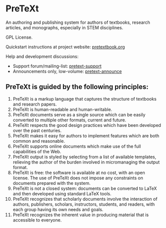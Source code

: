 PreTeXt
=======

An authoring and publishing system for authors of textbooks, research articles, and monographs, especially in STEM disciplines.

GPL License.

Quickstart instructions at project website:  [pretextbook.org](https://pretextbook.org)

Help and development discussions:
* Support forum/mailing-list: [pretext-support](https://groups.google.com/forum/#!forum/pretext-support)
* Announcements only, low-volume: [pretext-announce](https://groups.google.com/forum/#!forum/pretext-announce)


PreTeXt is guided by the following principles:
----------------------------------------------
1. PreTeXt is a markup language that captures the structure of
textbooks and research papers.
2. PreTeXt is human-readable and human-writable.
3. PreTeXt documents serve as a single source which can be
easily converted to multiple other formats, current and future.
4. PreTeXt respects the good design practices which have been
developed over the past centuries.
5. PreTeXt makes it easy for authors to implement features which
are both common and reasonable.
6. PreTeXt supports online documents which make use of the full
capabilities of the Web.
7. PreTeXt output is styled by selecting from a list of available
templates, relieving the author of the burden involved
in micromanaging the output format.
8. PreTeXt is free: the software is available at no cost, with an
open license. The use of PreTeXt does not impose any constraints
on documents prepared with the system.
9. PreTeXt is not a closed system: documents can be converted to
LaTeX and then developed using standard LaTeX tools.
10. PreTeXt recognizes that scholarly documents involve the
interaction of authors, publishers, scholars, instructors,
students, and readers, with each group having its own needs
and goals.
11. PreTeXt recognizes the inherent value in producing material
that is accessible to everyone.
